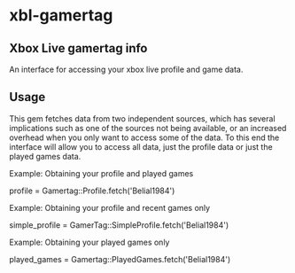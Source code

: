 # xbl-gamertag
## Xbox Live gamertag info

An interface for accessing your xbox live profile and game data.

## Usage
This gem fetches data from two independent sources, which has several implications such as one of the sources not being available, or an increased overhead when you only want to access some of the data.  To this end the interface will allow you to access all data, just the profile data or just the played games data.


Example: Obtaining your profile and played games

  profile = Gamertag::Profile.fetch('Belial1984')


Example: Obtaining your profile and recent games only

  simple_profile = GamerTag::SimpleProfile.fetch('Belial1984')


Example: Obtaining your played games only

  played_games = Gamertag::PlayedGames.fetch('Belial1984')